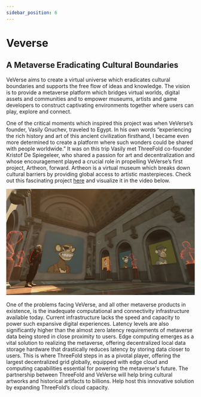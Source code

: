 ```yaml
---
sidebar_position: 6
---
```


# Veverse

## **A Metaverse Eradicating Cultural Boundaries**

VeVerse aims to create a virtual universe which eradicates cultural boundaries and supports the free flow of ideas and knowledge. The vision is to provide a metaverse platform which bridges virtual worlds, digital assets and communities and to empower museums, artists and game developers to construct captivating environments together where users can play, explore and connect.

One of the critical moments which inspired this project was when VeVerse’s founder, Vasily Gnuchev, traveled to Egypt. In his own words “experiencing the rich history and art of this ancient civilization firsthand, I became even more determined to create a platform where such wonders could be shared with people worldwide.” It was on this trip Vasily met ThreeFold co-founder Kristof De Spiegeleer, who shared a passion for art and decentralization and whose encouragement played a crucial role in propelling VeVerse’s first project, Artheon, forward. Artheon is a virtual museum which breaks down cultural barriers by providing global access to artistic masterpieces. Check out this fascinating project [here](https://artheon3d.veverse.com/) and visualize it in the video below.

![](./img/veverse.png)

One of the problems facing VeVerse, and all other metaverse products in existence, is the inadequate computational and connectivity infrastructure available today. Current infrastructure lacks the speed and capacity to power such expansive digital experiences. Latency levels are also significantly higher than the almost zero latency requirements of metaverse data being stored in close proximity to users. Edge computing emerges as a vital solution to realizing the metaverse, offering decentralized local data storage hardware that drastically reduces latency by storing data closer to users. This is where ThreeFold steps in as a pivotal player, offering the largest decentralized grid globally, equipped with edge cloud and computing capabilities essential for powering the metaverse's future. The partnership between ThreeFold and VeVerse will help bring cultural artworks and historical artifacts to billions. Help host this innovative solution by expanding ThreeFold’s cloud capacity.